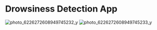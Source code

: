 # Drowsiness Detection App
![photo_6226272608949745232_y](https://user-images.githubusercontent.com/91750359/235295376-ebc09ba9-a8b1-411c-9616-1ac5f2bb35e3.jpg)
![photo_6226272608949745233_y](https://user-images.githubusercontent.com/91750359/235295380-c1d5f8a2-8452-4617-a347-d260cc80756f.jpg)
